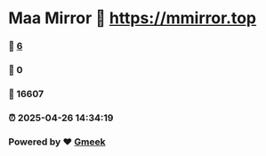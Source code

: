# Maa Mirror :link: https://mmirror.top 
### :page_facing_up: [6](https://mmirror.top/tag.html) 
### :speech_balloon: 0 
### :hibiscus: 16607 
### :alarm_clock: 2025-04-26 14:34:19 
### Powered by :heart: [Gmeek](https://github.com/Meekdai/Gmeek)
